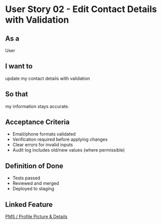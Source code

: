 # User Story 02 - Edit Contact Details with Validation

## As a
User

## I want to
update my contact details with validation

## So that
my information stays accurate.

## Acceptance Criteria
- Email/phone formats validated
- Verification required before applying changes
- Clear errors for invalid inputs
- Audit log includes old/new values (where permissible)

## Definition of Done
- Tests passed
- Reviewed and merged
- Deployed to staging

## Linked Feature
[PMS / Profile Picture & Details](../feature-spec.md)

